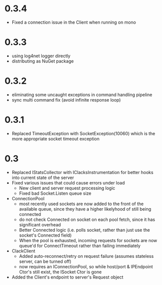 0.3.4
=====
* Fixed a connection issue in the Client when running on mono

0.3.3
=====
* using log4net logger directly
* distributing as NuGet package

0.3.2
=====
* eliminating some uncaught exceptions in command handling pipeline
* sync multi command fix (avoid infinite response loop)

0.3.1
=====
* Replaced TimeoutException with SocketException(10060) which is the more appropriate socket timeout exception

0.3
===
* Replaced IStatsCollector with IClacksInstrumentation for better hooks into current state of the server
* Fixed various issues that could cause errors under load
  * New client and server request processing logic
  * Fixed bad Socket.Listen queue size
* ConnectionPool
  * most recently used sockets are now added to the front of the available queue, since they have a higher likelyhood of still being connected
  * do not check Connected on socket on each pool fetch, since it has significant overhead
  * Better Connected logic (i.e. polls socket, rather than just use the socket's Connected field)
  * When the pool is exhausted, incoming requests for sockets are now queue'd for ConnectTimeout rather than failing immediately
* ClackClient
  * Added auto-reconnect/retry on request failure (assumes stateless server, can be turned off)
  * now requires an IConnectionPool, so while host/port & IPEndpoint Ctor's still exist, the ISocket Ctor is gone
* Added the Client's endpoint to server's Request object
